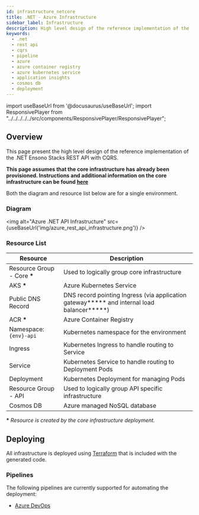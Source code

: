 ```yaml
---
id: infrastructure_netcore
title: .NET - Azure Infrastructure
sidebar_label: Infrastructure
description: High level design of the reference implementation of the .NET Ensono Stacks REST API with CQRS.
keywords:
  - .net
  - rest api
  - cqrs
  - pipeline
  - azure
  - azure container registry
  - azure kubernetes service
  - application insights
  - cosmos db
  - deployment
---
```


import useBaseUrl from '@docusaurus/useBaseUrl';
import ResponsivePlayer  from "../../../../../src/components/ResponsivePlayer/ResponsivePlayer";

## Overview

This page present the high level design of the reference implementation of the .NET Ensono Stacks REST API with CQRS.

<ResponsivePlayer url='https://www.youtube.com/watch?v=6ND-8YVohT4' />

**This page assumes that the core infrastructure has already been provisioned. Instructions and additional information on the core infrastructure can be found [here](../../../../infrastructure/azure/core_infrastructure.md)**

Both the diagram and resource list below are for a single environment.

### Diagram

<img alt="Azure .NET API Infrastructure" src={useBaseUrl('img/azure_rest_api_infrastructure.png')} />

### Resource List

| Resource                     | Description                                                                                  |
| ---------------------------- | -------------------------------------------------------------------------------------------- |
| Resource Group - Core **\*** | Used to logically group core infrastructure                                                  |
| AKS **\***                   | Azure Kubernetes Service                                                                     |
| Public DNS Record            | DNS record pointing Ingress (via application gateway**\*** and internal load balancer**\***) |
| ACR **\***                   | Azure Container Registry                                                                     |
| Namespace: `{env}-api`       | Kubernetes namespace for the environment                                                     |
| Ingress                      | Kubernetes Ingress to handle routing to Service                                              |
| Service                      | Kubernetes Service to handle routing to Deployment Pods                                      |
| Deployment                   | Kubernetes Deployment for managing Pods                                                      |
| Resource Group - API         | Used to logically group API specific infrastructure                                          |
| Cosmos DB                    | Azure managed NoSQL database                                                                 |

**\*** _Resource is created by the core infrastructure deployment._

## Deploying

All infrastructure is deployed using [Terraform](https://www.terraform.io/) that is included with the generated code.

### Pipelines

The following pipelines are currently supported for automating the deployment:

- [Azure DevOps](./pipeline_netcore.md)
